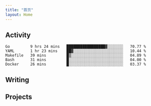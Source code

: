 ```yaml
---
title: "首页"
layout: Home
---
```


## Activity
<!--START_SECTION:waka-->
```text
Go         9 hrs 24 mins   █████████████████▓░░░░░░░   70.77 % 
YAML       1 hr 23 mins    ██▓░░░░░░░░░░░░░░░░░░░░░░   10.44 % 
Makefile   39 mins         █▒░░░░░░░░░░░░░░░░░░░░░░░   04.89 % 
Bash       31 mins         █░░░░░░░░░░░░░░░░░░░░░░░░   04.00 % 
Docker     26 mins         █░░░░░░░░░░░░░░░░░░░░░░░░   03.37 % 
```
<!--END_SECTION:waka-->

## Writing
<PindedPosts />

## Projects
<Projects />
